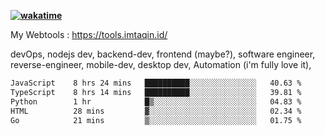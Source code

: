 **[![wakatime](https://wakatime.com/badge/user/87646243-158a-4241-a3cb-668e1fa2dbb8.svg)](https://wakatime.com/@87646243-158a-4241-a3cb-668e1fa2dbb8?style=plastic)**


My Webtools : https://tools.imtaqin.id/


devOps, nodejs dev, backend-dev, frontend (maybe?), software engineer, reverse-engineer, mobile-dev, desktop dev, Automation (i'm fully love it), 

<!--START_SECTION:waka-->

```txt
JavaScript    8 hrs 24 mins   ██████████░░░░░░░░░░░░░░░   40.63 %
TypeScript    8 hrs 14 mins   ██████████░░░░░░░░░░░░░░░   39.81 %
Python        1 hr            █▒░░░░░░░░░░░░░░░░░░░░░░░   04.83 %
HTML          28 mins         ▓░░░░░░░░░░░░░░░░░░░░░░░░   02.34 %
Go            21 mins         ▒░░░░░░░░░░░░░░░░░░░░░░░░   01.75 %
```

<!--END_SECTION:waka-->
